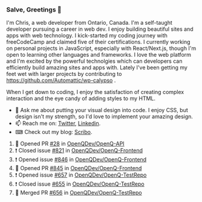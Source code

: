 ### Salve, Greetings 👋

I'm Chris, a web developer from Ontario, Canada. I'm a self-taught developer pursuing a career in web dev. I enjoy building beautiful sites and apps with web technology.
I kick-started my coding journey with freeCodeCamp and claimed five of their certifications.  I currently working on personal projects in JavaScript, especially with React/Next.js, though I'm open to learning other languages and frameworks. I love the web platform and I'm excited by the powerful technolgies which can developers can efficiently build amazing sites and apps with. Lately I've been getting my feet wet with larger projects by contributing to https://github.com/Automattic/wp-calypso .

When I get down to coding, I enjoy the satisfaction of creating complex interaction and the eye candy of adding styles to my HTML. 

- 💬 Ask me about putting your visual design into code. I enjoy CSS, but design isn't my strength, so I'd love to implement your amazing design.
- 📫 Reach me on: [Twitter](https://twitter.com/Christo28120856), [Linkedin](https://www.linkedin.com/in/christopher-stevers-07b9a5204/).
- ⌨ Check out my blog: [Scribo](https://christopherstevers.cf).
<!--
**Christopher-Stevers/Christopher-Stevers** is a ✨ _special_ ✨ repository because its `README.md` (this file) appears on your GitHub profile.

Here are some ideas to get you started:

- 🔭 I’m currently working on ...
- 🌱 I’m currently learning ...
- 👯 I’m looking to collaborate on ...
- 🤔 I’m looking for help with ...
- 😄 Pronouns: ...
- ⚡ Fun fact: ...
-->

<!--START_SECTION:activity-->
1. 💪 Opened PR [#28](https://github.com/OpenQDev/OpenQ-API/pull/28) in [OpenQDev/OpenQ-API](https://github.com/OpenQDev/OpenQ-API)
2. ❗️ Closed issue [#821](https://github.com/OpenQDev/OpenQ-Frontend/issues/821) in [OpenQDev/OpenQ-Frontend](https://github.com/OpenQDev/OpenQ-Frontend)
3. ❗️ Opened issue [#846](https://github.com/OpenQDev/OpenQ-Frontend/issues/846) in [OpenQDev/OpenQ-Frontend](https://github.com/OpenQDev/OpenQ-Frontend)
4. 💪 Opened PR [#845](https://github.com/OpenQDev/OpenQ-Frontend/pull/845) in [OpenQDev/OpenQ-Frontend](https://github.com/OpenQDev/OpenQ-Frontend)
5. ❗️ Opened issue [#657](https://github.com/OpenQDev/OpenQ-TestRepo/issues/657) in [OpenQDev/OpenQ-TestRepo](https://github.com/OpenQDev/OpenQ-TestRepo)
6. ❗️ Closed issue [#655](https://github.com/OpenQDev/OpenQ-TestRepo/issues/655) in [OpenQDev/OpenQ-TestRepo](https://github.com/OpenQDev/OpenQ-TestRepo)
7. 🎉 Merged PR [#656](https://github.com/OpenQDev/OpenQ-TestRepo/pull/656) in [OpenQDev/OpenQ-TestRepo](https://github.com/OpenQDev/OpenQ-TestRepo)
<!--END_SECTION:activity-->
